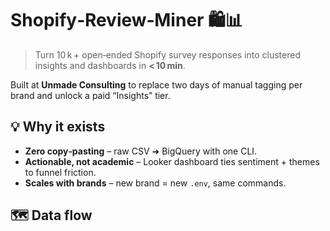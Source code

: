 # Shopify‑Review‑Miner 🛍️📊
> Turn 10 k + open‑ended Shopify survey responses into clustered insights and dashboards in **< 10 min**.

Built at **Unmade Consulting** to replace two days of manual tagging per brand and unlock a paid “Insights” tier.

## 💡 Why it exists
* **Zero copy‑pasting** – raw CSV ➜ BigQuery with one CLI.
* **Actionable, not academic** – Looker dashboard ties sentiment + themes to funnel friction.
* **Scales with brands** – new brand = new `.env`, same commands.

## 🗺️ Data flow